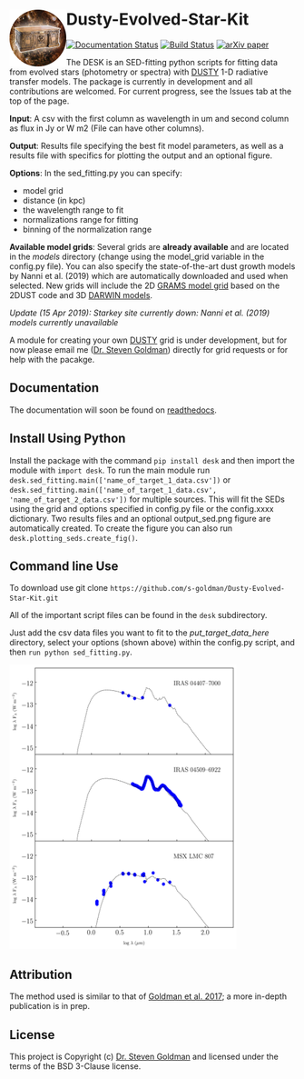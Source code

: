 
Dusty-Evolved-Star-Kit<img align="left" width="100" height="100" src="docs/the_desk.png">
=========================================================================================
[![Documentation Status](https://readthedocs.org/projects/dusty-evolved-star-kit/badge/?version=latest)](https://dusty-evolved-star-kit.readthedocs.io/en/latest/?badge=latest)
[![Build Status](https://travis-ci.org/s-goldman/Dusty-Evolved-Star-Kit.svg?branch=master)](https://travis-ci.org/s-goldman/Dusty-Evolved-Star-Kit)
[![arXiv paper](https://img.shields.io/badge/arXiv-1610.05761-orange.svg?style=flat)](https://arxiv.org/abs/1610.05761)


The DESK is an SED-fitting python scripts for fitting data from evolved stars (photometry or spectra) with [DUSTY](https://github.com/ivezic/dusty) 1-D radiative transfer models.
The package is currently in development and all contributions are welcomed. For current progress, see the Issues tab at the top of the page.

**Input**: A csv with the first column as wavelength in um and second column as flux in Jy or W m2 (File can have other columns).

**Output**: Results file specifying the best fit model parameters, as well as a results file with specifics for plotting the output and an optional figure.

**Options**: In the sed_fitting.py you can specify:
 * model grid
 * distance (in kpc)
 * the wavelength range to fit
 * normalizations range for fitting
 * binning of the normalization range

**Available model grids**:
Several grids are **already available** and are located in the _models_ directory (change using the model_grid variable in the config.py file). You can also specify the state-of-the-art dust growth models by Nanni et al. (2019) which are automatically downloaded and used when selected. New grids will include the 2D [GRAMS model grid](https://2dust.stsci.edu/grams_models.cgi) based on the 2DUST code and 3D [DARWIN models](https://arxiv.org/abs/1904.10943).

_Update (15 Apr 2019): Starkey site currently down: Nanni et al. (2019) models currently unavailable_

A module for creating your own [DUSTY](https://github.com/ivezic/dusty) grid is under development, but for now please email me ([Dr. Steven Goldman](http://www.stsci.edu/~sgoldman/)) directly for grid requests or for help with the pacakge. 

Documentation
-------------

The documentation will soon be found on [readthedocs](http://dusty-evolved-star-kit.readthedocs.io/en/latest/).


Install Using Python
-------------------

Install the package with the command `pip install desk` and then import the module with `import desk`. To run the main module run `desk.sed_fitting.main(['name_of_target_1_data.csv'])` or `desk.sed_fitting.main(['name_of_target_1_data.csv', 'name_of_target_2_data.csv'])` for multiple sources. This will fit the SEDs using the grid and options specified in config.py file or the config.xxxx dictionary. Two results files and an optional output_sed.png figure are automatically created. To create the figure you can also run `desk.plotting_seds.create_fig()`.

Command line Use
----------------------

To download use git clone `https://github.com/s-goldman/Dusty-Evolved-Star-Kit.git`

All of the important script files can be found in the `desk` subdirectory.

Just add the csv data files you want to fit to the *put_target_data_here* directory, select your options (shown above) within the config.py script, and then `run python sed_fitting.py`.

<img src="docs/example.png"  width="400" height="500">

Attribution
-----------

The method used is similar to that of [Goldman et al. 2017](https://ui.adsabs.harvard.edu/abs/2017MNRAS.465..403G/abstract); a more in-depth publication is in prep.

License
-------

This project is Copyright (c) [Dr. Steven Goldman](http://www.stsci.edu/~sgoldman/) and licensed under
the terms of the BSD 3-Clause license.
